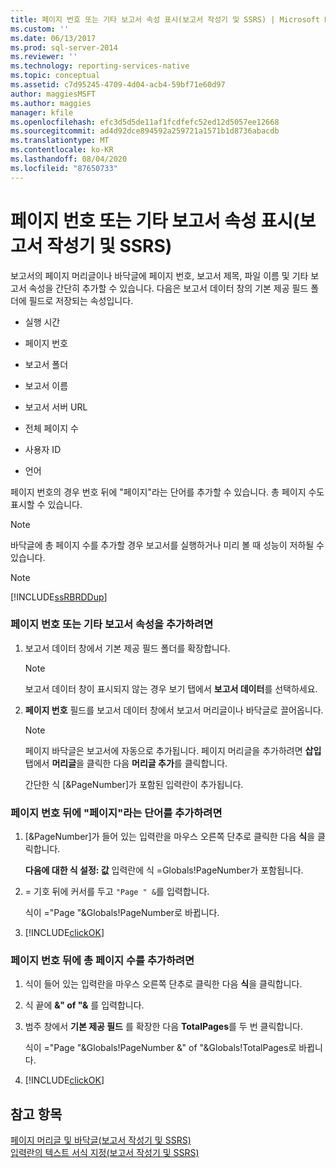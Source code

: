 ```yaml
---
title: 페이지 번호 또는 기타 보고서 속성 표시(보고서 작성기 및 SSRS) | Microsoft Docs
ms.custom: ''
ms.date: 06/13/2017
ms.prod: sql-server-2014
ms.reviewer: ''
ms.technology: reporting-services-native
ms.topic: conceptual
ms.assetid: c7d95245-4709-4d04-acb4-59bf71e60d97
author: maggiesMSFT
ms.author: maggies
manager: kfile
ms.openlocfilehash: efc3d5d5de11af1fcdfefc52ed12d5057ee12668
ms.sourcegitcommit: ad4d92dce894592a259721a1571b1d8736abacdb
ms.translationtype: MT
ms.contentlocale: ko-KR
ms.lasthandoff: 08/04/2020
ms.locfileid: "87650733"
---
```

# <a name="display-page-numbers-or-other-report-properties-report-builder-and-ssrs"></a>페이지 번호 또는 기타 보고서 속성 표시(보고서 작성기 및 SSRS)
  보고서의 페이지 머리글이나 바닥글에 페이지 번호, 보고서 제목, 파일 이름 및 기타 보고서 속성을 간단히 추가할 수 있습니다. 다음은 보고서 데이터 창의 기본 제공 필드 폴더에 필드로 저장되는 속성입니다.  
  
-   실행 시간  
  
-   페이지 번호  
  
-   보고서 폴더  
  
-   보고서 이름  
  
-   보고서 서버 URL  
  
-   전체 페이지 수  
  
-   사용자 ID  
  
-   언어  
  
 페이지 번호의 경우 번호 뒤에 "페이지"라는 단어를 추가할 수 있습니다. 총 페이지 수도 표시할 수 있습니다.  
  
> [!NOTE]  
>  바닥글에 총 페이지 수를 추가할 경우 보고서를 실행하거나 미리 볼 때 성능이 저하될 수 있습니다.  
  
> [!NOTE]  
>  [!INCLUDE[ssRBRDDup](../../includes/ssrbrddup-md.md)]  
  
### <a name="to-add-a-page-number-or-other-report-properties"></a>페이지 번호 또는 기타 보고서 속성을 추가하려면  
  
1.  보고서 데이터 창에서 기본 제공 필드 폴더를 확장합니다.  
  
    > [!NOTE]  
    >  보고서 데이터 창이 표시되지 않는 경우 보기 탭에서 **보고서 데이터**를 선택하세요.  
  
2.  **페이지 번호** 필드를 보고서 데이터 창에서 보고서 머리글이나 바닥글로 끌어옵니다.  
  
    > [!NOTE]  
    >  페이지 바닥글은 보고서에 자동으로 추가됩니다. 페이지 머리글을 추가하려면 **삽입** 탭에서 **머리글**을 클릭한 다음 **머리글 추가**를 클릭합니다.  
    >   
    >  간단한 식 [&PageNumber]가 포함된 입력란이 추가됩니다.  
  
### <a name="to-add-the-word-page-before-the-page-number"></a>페이지 번호 뒤에 "페이지"라는 단어를 추가하려면  
  
1.  [&PageNumber]가 들어 있는 입력란을 마우스 오른쪽 단추로 클릭한 다음 **식**을 클릭합니다.  
  
     **다음에 대한 식 설정: 값** 입력란에 식 =Globals!PageNumber가 포함됩니다.  
  
2.  = 기호 뒤에 커서를 두고 `"Page " &`를 입력합니다.  
  
     식이 ="Page "&Globals!PageNumber로 바뀝니다.  
  
3.  [!INCLUDE[clickOK](../../includes/clickok-md.md)]  
  
### <a name="to-add-total-number-of-pages-after-the-page-number"></a>페이지 번호 뒤에 총 페이지 수를 추가하려면  
  
1.  식이 들어 있는 입력란을 마우스 오른쪽 단추로 클릭한 다음 **식**을 클릭합니다.  
  
2.  식 끝에 **&" of "&** 를 입력합니다.  
  
3.  범주 창에서 **기본 제공 필드** 를 확장한 다음 **TotalPages**를 두 번 클릭합니다.  
  
     식이 ="Page "&Globals!PageNumber &" of "&Globals!TotalPages로 바뀝니다.  
  
4.  [!INCLUDE[clickOK](../../includes/clickok-md.md)]  
  
## <a name="see-also"></a>참고 항목  
 [페이지 머리글 및 바닥글&#40;보고서 작성기 및 SSRS&#41;](page-headers-and-footers-report-builder-and-ssrs.md)   
 [입력란의 텍스트 서식 지정&#40;보고서 작성기 및 SSRS&#41;](format-text-in-a-text-box-report-builder-and-ssrs.md)  
  
  
